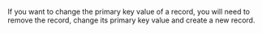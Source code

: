 If you want to change the primary key value of a record, you will need to remove the record, change its primary key 
value and create a new record.